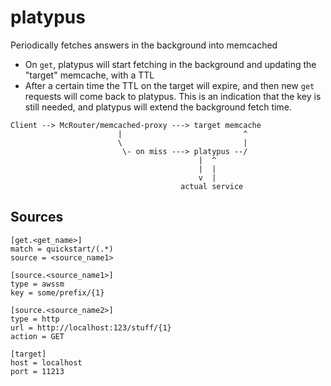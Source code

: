 # platypus

Periodically fetches answers in the background into memcached
* On `get`, platypus will start fetching in the background and updating the "target" memcache, with a TTL
* After a certain time the TTL on the target will expire, and then new `get` requests will come back to platypus.
  This is an indication that the key is still needed, and platypus will extend the background fetch time.

```
Client --> McRouter/memcached-proxy ---> target memcache
                        |                           ^
                        \                           |
                         \- on miss ---> platypus --/
                                          |  ^
                                          |  |
                                          v  |
                                      actual service
```

## Sources

```
[get.<get_name>]
match = quickstart/(.*)
source = <source_name1>

[source.<source_name1>]
type = awssm
key = some/prefix/{1}

[source.<source_name2>]
type = http
url = http://localhost:123/stuff/{1}
action = GET

[target]
host = localhost
port = 11213
```
